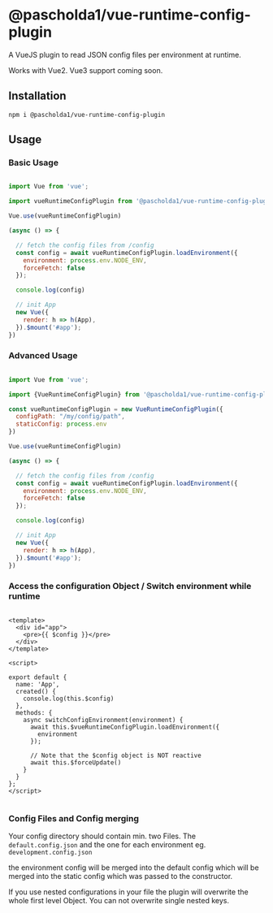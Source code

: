 # @pascholda1/vue-runtime-config-plugin

A VueJS plugin to read JSON config files per environment at runtime.

Works with Vue2. Vue3 support coming soon.

## Installation

```shell
npm i @pascholda1/vue-runtime-config-plugin
```

## Usage

### Basic Usage

````javascript

import Vue from 'vue';

import vueRuntimeConfigPlugin from '@pascholda1/vue-runtime-config-plugin';

Vue.use(vueRuntimeConfigPlugin)

(async () => {

  // fetch the config files from /config
  const config = await vueRuntimeConfigPlugin.loadEnvironment({
    environment: process.env.NODE_ENV,
    forceFetch: false
  });

  console.log(config)

  // init App
  new Vue({
    render: h => h(App),
  }).$mount('#app');
})


````

### Advanced Usage

````javascript

import Vue from 'vue';

import {VueRuntimeConfigPlugin} from '@pascholda1/vue-runtime-config-plugin';

const vueRuntimeConfigPlugin = new VueRuntimeConfigPlugin({
  configPath: "/my/config/path",
  staticConfig: process.env
})

Vue.use(vueRuntimeConfigPlugin)

(async () => {

  // fetch the config files from /config
  const config = await vueRuntimeConfigPlugin.loadEnvironment({
    environment: process.env.NODE_ENV,
    forceFetch: false
  });

  console.log(config)

  // init App
  new Vue({
    render: h => h(App),
  }).$mount('#app');
})


````

### Access the configuration Object / Switch environment while runtime

````vue

<template>
  <div id="app">
    <pre>{{ $config }}</pre>
  </div>
</template>

<script>

export default {
  name: 'App',
  created() {
    console.log(this.$config)
  },
  methods: {
    async switchConfigEnvironment(environment) {
      await this.$vueRuntimeConfigPlugin.loadEnvironment({
        environment
      });

      // Note that the $config object is NOT reactive
      await this.$forceUpdate()
    }
  }
};
</script>


````

### Config Files and Config merging

Your config directory should contain min. two Files. The `default.config.json` and the one for each environment
eg. `development.config.json`

the environment config will be merged into the default config which will be merged into the static config which was
passed to the constructor.

If you use nested configurations in your file the plugin will overwrite the whole first level Object. You can not
overwrite single nested keys.


